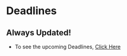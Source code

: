 # Deadlines
## Always Updated!
- To see the upcoming Deadlines, [Click Here](https://niloyahsan1.github.io/deadlines/)
